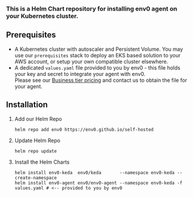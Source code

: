 ### This is a Helm Chart repository for installing env0 agent on your Kubernetes cluster.  

## Prerequisites
- A Kubernetes cluster with autoscaler and Persistent Volume. You may use our `prerequisites` stack to deploy an EKS based solution to your AWS account, or setup your own compatible cluster elsewhere.  
- A dedicated `values.yaml` file provided to you by env0 - this file holds your key and secret to integrate your agent with env0.  
  Please see our [Business tier pricing](https://www.env0.com/pricing) and contact us to obtain the file for your agent.    
  
## Installation
1. Add our Helm Repo
    ```shell
    helm repo add env0 https://env0.github.io/self-hosted
    ```

2. Update Helm Repo
    ```shell
    helm repo update
    ```

3. Install the Helm Charts
    ```shell
    helm install env0-keda  env0/keda       --namespace env0-keda --create-namespace
    helm install env0-agent env0/env0-agent --namespace env0-keda -f values.yaml # <-- provided to you by env0
    ```
